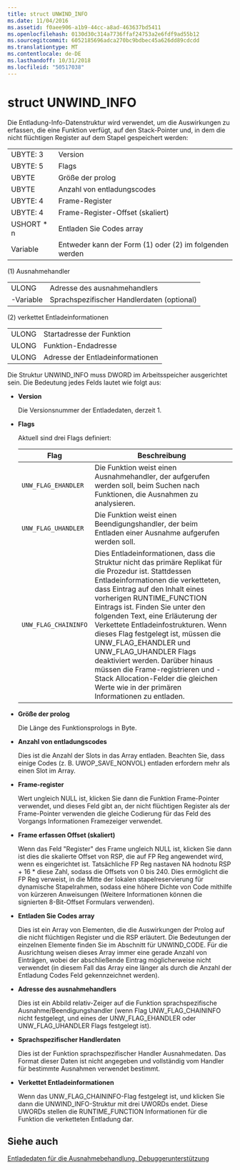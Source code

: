 ```yaml
---
title: struct UNWIND_INFO
ms.date: 11/04/2016
ms.assetid: f0aee906-a1b9-44cc-a8ad-463637bd5411
ms.openlocfilehash: 0130d30c314a7736ffaf24753a2e6fdf9ad55b12
ms.sourcegitcommit: 6052185696adca270bc9bdbec45a626dd89cdcdd
ms.translationtype: MT
ms.contentlocale: de-DE
ms.lasthandoff: 10/31/2018
ms.locfileid: "50517038"
---
```

# <a name="struct-unwindinfo"></a>struct UNWIND_INFO

Die Entladung-Info-Datenstruktur wird verwendet, um die Auswirkungen zu erfassen, die eine Funktion verfügt, auf den Stack-Pointer und, in dem die nicht flüchtigen Register auf dem Stapel gespeichert werden:

|||
|-|-|
|UBYTE: 3|Version|
|UBYTE: 5|Flags|
|UBYTE|Größe der prolog|
|UBYTE|Anzahl von entladungscodes|
|UBYTE: 4|Frame-Register|
|UBYTE: 4|Frame-Register-Offset (skaliert)|
|USHORT \* n|Entladen Sie Codes array|
|Variable|Entweder kann der Form (1) oder (2) im folgenden werden|

(1) Ausnahmehandler

|||
|-|-|
|ULONG|Adresse des ausnahmehandlers|
|-Variable|Sprachspezifischer Handlerdaten (optional)|

(2) verkettet Entladeinformationen

|||
|-|-|
|ULONG|Startadresse der Funktion|
|ULONG|Funktion-Endadresse|
|ULONG|Adresse der Entladeinformationen|

Die Struktur UNWIND_INFO muss DWORD im Arbeitsspeicher ausgerichtet sein. Die Bedeutung jedes Felds lautet wie folgt aus:

- **Version**

   Die Versionsnummer der Entladedaten, derzeit 1.

- **Flags**

   Aktuell sind drei Flags definiert:

   |Flag|Beschreibung|
   |-|-|
   |`UNW_FLAG_EHANDLER`| Die Funktion weist einen Ausnahmehandler, der aufgerufen werden soll, beim Suchen nach Funktionen, die Ausnahmen zu analysieren.|
   |`UNW_FLAG_UHANDLER`| Die Funktion weist einen Beendigungshandler, der beim Entladen einer Ausnahme aufgerufen werden soll.|
   |`UNW_FLAG_CHAININFO`| Dies Entladeinformationen, dass die Struktur nicht das primäre Replikat für die Prozedur ist. Stattdessen Entladeinformationen die verketteten, dass Eintrag auf den Inhalt eines vorherigen RUNTIME_FUNCTION Eintrags ist. Finden Sie unter den folgenden Text, eine Erläuterung der Verkettete Entladeinfostrukturen. Wenn dieses Flag festgelegt ist, müssen die UNW_FLAG_EHANDLER und UNW_FLAG_UHANDLER Flags deaktiviert werden. Darüber hinaus müssen die Frame-registrieren und -Stack Allocation-Felder die gleichen Werte wie in der primären Informationen zu entladen.|

- **Größe der prolog**

   Die Länge des Funktionsprologs in Byte.

- **Anzahl von entladungscodes**

   Dies ist die Anzahl der Slots in das Array entladen. Beachten Sie, dass einige Codes (z. B. UWOP_SAVE_NONVOL) entladen erfordern mehr als einen Slot im Array.

- **Frame-register**

   Wert ungleich NULL ist, klicken Sie dann die Funktion Frame-Pointer verwendet, und dieses Feld gibt an, der nicht flüchtigen Register als der Frame-Pointer verwenden die gleiche Codierung für das Feld des Vorgangs Informationen Framezeiger verwendet.

- **Frame erfassen Offset (skaliert)**

   Wenn das Feld "Register" des Frame ungleich NULL ist, klicken Sie dann ist dies die skalierte Offset von RSP, die auf FP Reg angewendet wird, wenn es eingerichtet ist. Tatsächliche FP Reg nastaven NA hodnotu RSP + 16 \* diese Zahl, sodass die Offsets von 0 bis 240. Dies ermöglicht die FP Reg verweist, in die Mitte der lokalen stapelreservierung für dynamische Stapelrahmen, sodass eine höhere Dichte von Code mithilfe von kürzeren Anweisungen (Weitere Informationen können die signierten 8-Bit-Offset Formulars verwenden).

- **Entladen Sie Codes array**

   Dies ist ein Array von Elementen, die die Auswirkungen der Prolog auf die nicht flüchtigen Register und die RSP erläutert. Die Bedeutungen der einzelnen Elemente finden Sie im Abschnitt für UNWIND_CODE. Für die Ausrichtung weisen dieses Array immer eine gerade Anzahl von Einträgen, wobei der abschließende Eintrag möglicherweise nicht verwendet (in diesem Fall das Array eine länger als durch die Anzahl der Entladung Codes Feld gekennzeichnet werden).

- **Adresse des ausnahmehandlers**

   Dies ist ein Abbild relativ-Zeiger auf die Funktion sprachspezifische Ausnahme/Beendigungshandler (wenn Flag UNW_FLAG_CHAININFO nicht festgelegt, und eines der UNW_FLAG_EHANDLER oder UNW_FLAG_UHANDLER Flags festgelegt ist).

- **Sprachspezifischer Handlerdaten**

   Dies ist der Funktion sprachspezifischer Handler Ausnahmedaten. Das Format dieser Daten ist nicht angegeben und vollständig vom Handler für bestimmte Ausnahmen verwendet bestimmt.

- **Verkettet Entladeinformationen**

   Wenn das UNW_FLAG_CHAININFO-Flag festgelegt ist, und klicken Sie dann die UNWIND_INFO-Struktur mit drei UWORDs endet.  Diese UWORDs stellen die RUNTIME_FUNCTION Informationen für die Funktion die verketteten Entladung dar.

## <a name="see-also"></a>Siehe auch

[Entladedaten für die Ausnahmebehandlung, Debuggerunterstützung](../build/unwind-data-for-exception-handling-debugger-support.md)